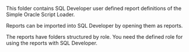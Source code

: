 This folder contains SQL Developer user defined report definitions of the Simple Oracle Script Loader.

Reports can be imported into SQL Developer by opening them as reports.

The reports have folders structured by role. You need the defined role for using the reports with SQL Developer.
